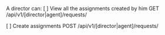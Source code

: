 A director can:
[ ] View all the assignments created by him GET /api/v1/[director|agent]/requests/

[ ] Create assignments POST /api/v1/[director|agent]/requests/
